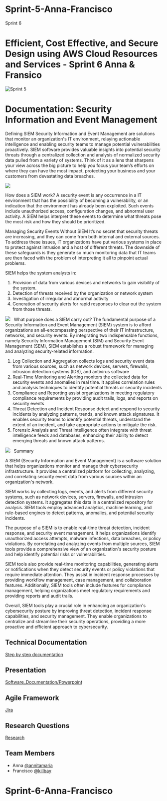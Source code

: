 # Sprint-5-Anna-Francisco
Sprint 6 
# Efficient, Cost Effective, and Secure Design using AWS Cloud Resources and Services - Sprint 6 Anna & Fransico

![Sprint 5](https://mti.com/wp-content/uploads/2020/06/blog-siem-image-03.jpg)

# Documentation: Security Information and Event Management

Defining SIEM
Security Information and Event Management are solutions that monitor an organization's IT environment, relaying actionable intelligence and enabling security teams to manage potential vulnerabilities proactively.
SIEM software provides valuable insights into potential security threats through a centralized collection and analysis of normalized security data pulled from a variety of systems. Think of it as a lens that sharpens your view across the big picture to help you focus your team’s efforts on where they can have the most impact, protecting your business and your customers from devastating data breaches.

![](https://pimages.toolbox.com/wp-content/uploads/2022/02/24112910/Understanding-the-SIEM-Architecture.png)

How does a SIEM work?
A security event is any occurrence in a IT environment that has the possibility of becoming a vulnerability, or an indication that the environment has already been exploited. Such events include unauthorized access, configuration changes, and abnormal user activity. A SIEM helps interpret these events to determine what threats pose the most risk and how they should be prioritized.

Managing Security Events Without SIEM
It’s no secret that security threats are increasing, and they can come from both internal and external sources. To address these issues, IT organizations have put various systems in place to protect against intrusion and a host of different threats. The downside of these safeguards is they generate so much monitoring data that IT teams are then faced with the problem of interpreting it all to pinpoint actual problems.

SIEM helps the system analysts in:
1. Provision of data from various devices and networks to gain visibility of the system.
2. Detection of threats received by the organization or network system
3. Investigation of irregular and abnormal activity
4. Generation of security alerts for rapid responses to clear out the system from those threats.

![](https://pimages.toolbox.com/wp-content/uploads/2022/02/24112444/73.png)
 
What purpose does a SIEM carry out?
The fundamental purpose of a Security Information and Event Management (SIEM) system is to afford organizations an all-encompassing perspective of their IT infrastructure, networks, and security events. By integrating two indispensable functions, namely Security Information Management (SIM) and Security Event Management (SEM), SIEM establishes a robust framework for managing and analyzing security-related information.

1. Log Collection and Aggregation
collects logs and security event data from various sources, such as network devices, servers, firewalls, intrusion detection systems (IDS), and antivirus software
2. Real-Time Monitoring and Alerting
monitors the collected data for security events and anomalies in real time. It applies correlation rules and analysis techniques to identify potential threats or security incidents
3. Compliance and Reporting
assist organizations in meeting regulatory compliance requirements by providing audit trails, logs, and reports on security events
4. Threat Detection and Incident Response
detect and respond to security incidents by analyzing patterns, trends, and known attack signatures. It enables security teams to identify potential threats, understand the extent of an incident, and take appropriate actions to mitigate the risk.
5. Forensic Analysis and Threat Intelligence
often integrate with threat intelligence feeds and databases, enhancing their ability to detect emerging threats and known attack patterns.

![](https://www.devopsschool.com/blog/wp-content/uploads/2020/05/siem-components-architecture-1024x576.png)
  
Summary

A SIEM (Security Information and Event Management) is a software solution that helps organizations monitor and manage their cybersecurity infrastructure. It provides a centralized platform for collecting, analyzing, and correlating security event data from various sources within an organization's network.

SIEM works by collecting logs, events, and alerts from different security systems, such as network devices, servers, firewalls, and intrusion detection systems. It aggregates this data in a centralized repository for analysis. SIEM tools employ advanced analytics, machine learning, and rule-based engines to detect patterns, anomalies, and potential security incidents.

The purpose of a SIEM is to enable real-time threat detection, incident response, and security event management. It helps organizations identify unauthorized access attempts, malware infections, data breaches, or policy violations. By correlating and analyzing events from multiple sources, SIEM tools provide a comprehensive view of an organization's security posture and help identify potential risks or vulnerabilities.

SIEM tools also provide real-time monitoring capabilities, generating alerts or notifications when they detect security events or policy violations that require immediate attention. They assist in incident response processes by providing workflow management, case management, and collaboration features. Additionally, SIEM tools often include features for compliance management, helping organizations meet regulatory requirements and providing reports and audit trails.

Overall, SIEM tools play a crucial role in enhancing an organization's cybersecurity posture by improving threat detection, incident response capabilities, and security management. They enable organizations to centralize and streamline their security operations, providing a more proactive and efficient approach to cybersecurity.


## Technical Documentation

[Step by step documentation](https://docs.google.com/document/d/12Nyv6eEDuQsfSSZ5Dzg3gOKf9GqQNjFOwqm8Z-Aigjc/edit)

## Presentation

[Software_Documentation/Powerpoint](https://docs.google.com/presentation/d/1s5_pEGAIN1Bto-_RqO3YM467w92ASvc6ytIwOMgxQxw/edit#slide=id.g4dfce81f19_0_45)


## Agile Framework
[Jira ](https://drive.google.com/file/d/1B_IY_LXdyeOrF2no24qN-tkD1-i5GdZo/view?usp=sharing)



## Research Questions

[Research](https://docs.google.com/document/d/1RaNbkTsDpRSKrG1aX1620_sm_gfnPjzuwhusGTsYeV8/edit)

## Team Members
- Anna [@annitamaria](https://github.com/orgs/cybertrainingrange/people/ANNITAMARIA)
- Francisco [@killbay](https://github.com/orgs/cybertrainingrange/people/killbay)


# Sprint-6-Anna-Francisco
